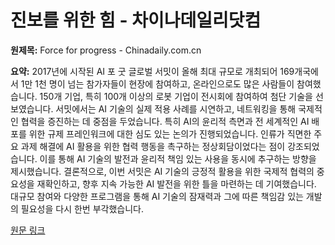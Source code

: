 # 진보를 위한 힘 - 차이나데일리닷컴

**원제목:** Force for progress - Chinadaily.com.cn

**요약:** 2017년에 시작된 AI 포 굿 글로벌 서밋이 올해 최대 규모로 개최되어 169개국에서 1만 1천 명이 넘는 참가자들이 현장에 참여하고, 온라인으로도 많은 사람들이 참여했습니다.  150개 기업, 특히 100개 이상의 로봇 기업이 전시회에 참여하여 첨단 기술을 선보였습니다.  서밋에서는 AI 기술의 실제 적용 사례를 시연하고,  네트워킹을 통해 국제적인 협력을 증진하는 데 중점을 두었습니다.  특히 AI의 윤리적 측면과 전 세계적인 AI 배포를 위한 규제 프레인워크에 대한 심도 있는 논의가 진행되었습니다.  인류가 직면한 주요 과제 해결에 AI 활용을 위한 협력 행동을 촉구하는 정상회담이었다는 점이 강조되었습니다.  이를 통해 AI 기술의 발전과 윤리적 책임 있는 사용을 동시에 추구하는 방향을 제시했습니다.  결론적으로, 이번 서밋은 AI 기술의 긍정적 활용을 위한 국제적 협력의 중요성을 재확인하고,  향후 지속 가능한 AI 발전을 위한 틀을 마련하는 데 기여했습니다.  대규모 참여와 다양한 프로그램을 통해 AI 기술의 잠재력과 그에 따른 책임감 있는 개발의 필요성을 다시 한번 부각했습니다.

[원문 링크](https://www.chinadaily.com.cn/a/202507/21/WS687da12ca310ad07b5d90f8a_2.html)
